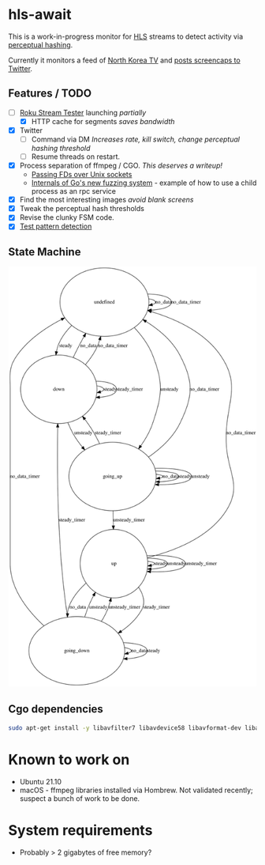 # hls-await

This is a work-in-progress monitor for [HLS](https://en.wikipedia.org/wiki/HTTP_Live_Streaming) streams
to detect activity via [perceptual hashing](https://en.wikipedia.org/wiki/Perceptual_hashing).

Currently it monitors a feed of [North Korea TV](https://kcnawatch.org/korea-central-tv-livestream/)
and [posts screencaps to Twitter](https://twitter.com/KCTV_bot).

## Features / TODO

- [ ] [Roku Stream Tester](http://devtools.web.roku.com/stream_tester/html/index.html) launching *partially*
    - [x] HTTP cache for segments *saves bandwidth*
- [x] Twitter
    - [ ] Command via DM *Increases rate, kill switch, change perceptual hashing threshold*
    - [ ] Resume threads on restart.
- [x] Process separation of ffmpeg / CGO. *This deserves a writeup!*
    - [Passing FDs over Unix sockets](https://github.com/mindreframer/golang-stuff/blob/master/github.com/youtube/vitess/go/umgmt/fdpass.go)
    - [Internals of Go's new fuzzing system](https://jayconrod.com/posts/123/internals-of-go-s-new-fuzzing-system) - example of how to use a child process as an rpc service
- [x] Find the most interesting images *avoid blank screens*
- [x] Tweak the perceptual hash thresholds
- [x] Revise the clunky FSM code.
- [x] [Test pattern detection](https://twitter.com/KCTV_bot/status/1496722859904978948)

## State Machine

![alt](./fsm.svg)

## Cgo dependencies

```bash
sudo apt-get install -y libavfilter7 libavdevice58 libavformat-dev libavcodec-dev libavdevice-dev libavutil-dev libswscale-dev libswresample-dev libavfilter-dev
```

# Known to work on

- Ubuntu 21.10
- macOS - ffmpeg libraries installed via Hombrew. Not validated recently; suspect a bunch of work to be done.

# System requirements

- Probably > 2 gigabytes of free memory?